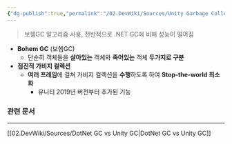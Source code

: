 ```yaml
---
{"dg-publish":true,"permalink":"/02.DevWiki/Sources/Unity Garbage Collection (유니티 가비지컬렉션)/","noteIcon":""}
---
```


> 보헴GC 알고리즘 사용, 전반적으로 .NET GC에 비해 성능이 떨어짐

* **Bohem GC** (보헴GC)
	* 단순히 객체들을 **살아있는** 객체와 **죽어있는** 객체 **두가지로 구분**
* **점진적 가비지 컬렉션**
	* **여러 프레임**에 걸쳐 가비지 컬렉션을 **수행**하도록 하여 **Stop-the-world 최소화**
		* 유니티 2019년 버전부터 추가된 기능

### 관련 문서
---
[[02.DevWiki/Sources/DotNet GC vs Unity GC\|DotNet GC vs Unity GC]]